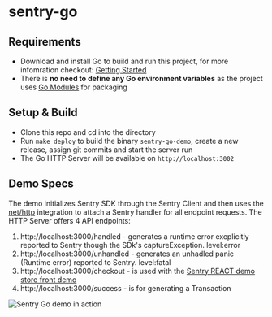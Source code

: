 # sentry-go

## Requirements

- Download and install Go to build and run this project, for more infomration checkout: [Getting Started](https://golang.org/doc/install)
- There is **no need to define any Go environment variables** as the project uses [Go Modules](https://github.com/golang/go/wiki/Modules) for packaging

## Setup & Build

- Clone this repo and cd into the directory
- Run `make deploy` to build the binary `sentry-go-demo`, create a new release, assign git commits and start the server run
- The Go HTTP Server will be available on `http://localhost:3002`

## Demo Specs

The demo initializes Sentry SDK through the Sentry Client and then uses the [net/http](https://docs.sentry.io/platforms/go/http/) integration to attach a Sentry handler for all endpoint requests.
The HTTP Server offers 4 API endpoints:
1. http://localhost:3000/handled - generates a runtime error excplicitly reported to Sentry though the SDk's captureException. level:error
2. http://localhost:3000/unhandled - generates an unhadled panic (Runtime error) reported to Sentry. level:fatal
3. http://localhost:3000/checkout - is used with the [Sentry REACT demo store front demo](https://github.com/sentry-demos/react)
4. http://localhost:3000/success - is for generating a Transaction

![Sentry Go demo in action](sentry-go-demo.gif)
